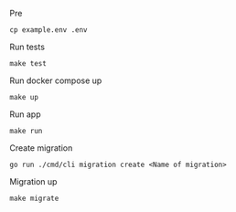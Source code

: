 Pre
```
cp example.env .env
```
Run tests
```
make test
```
Run docker compose up
```
make up
```
Run app
```
make run
```
Create migration
```
go run ./cmd/cli migration create <Name of migration>
```
Migration up
```
make migrate
```